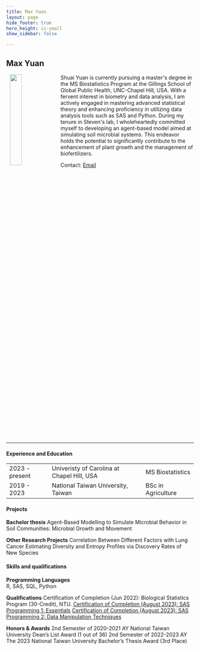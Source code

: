 ```yaml
---
title: Max Yuan
layout: page
hide_footer: true
hero_height: is-small
show_sidebar: false

---
```


## Max Yuan
<img src="{{site.url}}/alumni/max_yuan.jpg" align="left" hspace="10" width="25%">
Shuai Yuan is currently pursuing a master's degree in the MS Biostatistics Program at the Gillings School of Global Public Health, UNC-Chapel Hill, USA. With a fervent interest in biometry and data analysis, I am actively engaged in mastering advanced statistical theory and enhancing proficiency in utilizing data analysis tools such as SAS and Python. During my tenure in Steven's lab, I wholeheartedly committed myself to developing an agent-based model aimed at simulating soil microbial systems. This endeavor holds the potential to significantly contribute to the enhancement of plant growth and the management of biofertilizers.


Contact:
<i class="fas fa-at"></i> [Email](mailto:shuaiy@ad.unc.edu)
<!--
<i class="fab fa-github"></i> [Github](https://github.com/Maxwell6321)  
<i class="fab fa-linkedin"></i> [LinkedIn](https://www.linkedin.com/in/max-yuan-7090a4273/)
<i class="fab fa-google"></i> [Google Scholar]()  
-->

<br clear="all">
<hr class="solid">


#### Experience and Education
| | | |  
| --- | --- | --- |  
| 2023 - present | Univeristy of Carolina at Chapel Hill, USA | MS Biostatistics |  
| 2019 - 2023 | National Taiwan University, Taiwan | BSc in Agriculture |  

#### Projects

**Bachelor thesis** 
Agent-Based Modelling to Simulate Microbial Behavior in Soil Communities: Microbial Growth and Movement

**Other Research Projects**
Correlation Between Different Factors with Lung Cancer
Estimating Diversity and Entropy Profiles via Discovery Rates of New Species

#### Skills and qualifications

**Programming Languages**  
R, SAS, SQL, Python

**Qualifications**
Certification of Completion (Jun 2022): Biological Statistics Program (30-Credit), NTU.
[Certification of Completion (August 2023): SAS Programming 1: Essentials](https://www.credly.com/badges/4a5bba33-65fd-4a10-a099-ec9ae08c7b8e/public_url)
[Certification of Completion (August 2023): SAS Programming 2: Data Manipulation Techniques](https://www.credly.com/badges/cfe25393-020d-44b9-90af-c8fec8e66c18/public_url)

**Honors & Awards**
2nd Semester of 2020-2021 AY   National Taiwan University Dean’s List Award (1 out of 36)
2nd Semester of 2022-2023 AY   The 2023 National Taiwan University Bachelor’s Thesis Award (3rd Place)


